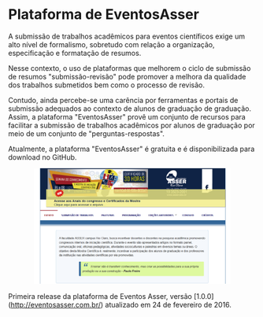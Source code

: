 # Plataforma de EventosAsser

A submissão de trabalhos acadêmicos para eventos científicos exige um alto nível de formalismo, sobretudo com relação a organização, especificação e formatação de resumos. 

Nesse contexto, o uso de plataformas que melhorem o ciclo de submissão de resumos "submissão-revisão" pode promover a melhora da qualidade dos trabalhos submetidos bem como o processo de revisão. 

Contudo, ainda percebe-se uma carência por ferramentas e portais de submissão adequados ao contexto de alunos de graduação de graduação. Assim, a plataforma "EventosAsser" provê um conjunto de recursos para facilitar a submissão de trabalhos acadêmicos por alunos de graduação por meio de um conjunto de "perguntas-respostas". 

Atualmente, a plataforma "EventosAsser" é gratuita e é disponibilizada para download no GitHub.

<p align="center">
  <img width="400" src="https://github.com/aceiro/eventosasser/blob/master/eventosasser.png" alt="Screenshot"/>
</p>


Primeira release da plataforma de Eventos Asser, versão [1.0.0] (http://eventosasser.com.br/) atualizado em 24 de fevereiro de 2016.
